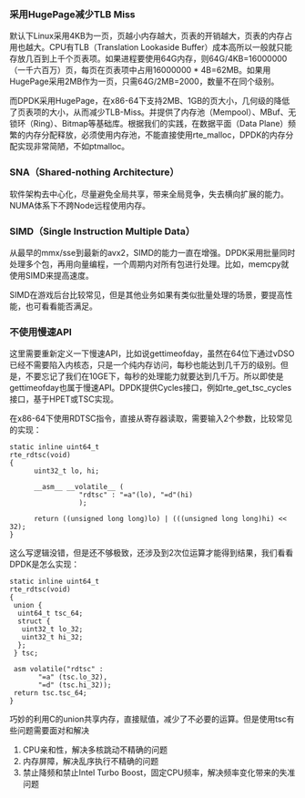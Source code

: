 ### 采用HugePage减少TLB Miss

默认下Linux采用4KB为一页，页越小内存越大，页表的开销越大，页表的内存占用也越大。CPU有TLB（Translation Lookaside Buffer）成本高所以一般就只能存放几百到上千个页表项。如果进程要使用64G内存，则64G/4KB=16000000（一千六百万）页，每页在页表项中占用16000000 * 4B=62MB。如果用HugePage采用2MB作为一页，只需64G/2MB=2000，数量不在同个级别。

而DPDK采用HugePage，在x86-64下支持2MB、1GB的页大小，几何级的降低了页表项的大小，从而减少TLB-Miss。并提供了内存池（Mempool）、MBuf、无锁环（Ring）、Bitmap等基础库。根据我们的实践，在数据平面（Data Plane）频繁的内存分配释放，必须使用内存池，不能直接使用rte_malloc，DPDK的内存分配实现非常简陋，不如ptmalloc。

### SNA（Shared-nothing Architecture）

软件架构去中心化，尽量避免全局共享，带来全局竞争，失去横向扩展的能力。NUMA体系下不跨Node远程使用内存。

### SIMD（Single Instruction Multiple Data）

从最早的mmx/sse到最新的avx2，SIMD的能力一直在增强。DPDK采用批量同时处理多个包，再用向量编程，一个周期内对所有包进行处理。比如，memcpy就使用SIMD来提高速度。

SIMD在游戏后台比较常见，但是其他业务如果有类似批量处理的场景，要提高性能，也可看看能否满足。

### 不使用慢速API

这里需要重新定义一下慢速API，比如说gettimeofday，虽然在64位下通过vDSO已经不需要陷入内核态，只是一个纯内存访问，每秒也能达到几千万的级别。但是，不要忘记了我们在10GE下，每秒的处理能力就要达到几千万。所以即使是gettimeofday也属于慢速API。DPDK提供Cycles接口，例如rte_get_tsc_cycles接口，基于HPET或TSC实现。

在x86-64下使用RDTSC指令，直接从寄存器读取，需要输入2个参数，比较常见的实现：

```
static inline uint64_t
rte_rdtsc(void)
{
      uint32_t lo, hi;

      __asm__ __volatile__ (
                 "rdtsc" : "=a"(lo), "=d"(hi)
                 );

      return ((unsigned long long)lo) | (((unsigned long long)hi) << 32);
}
```

这么写逻辑没错，但是还不够极致，还涉及到2次位运算才能得到结果，我们看看DPDK是怎么实现：

```
static inline uint64_t
rte_rdtsc(void)
{
 union {
  uint64_t tsc_64;
  struct {
   uint32_t lo_32;
   uint32_t hi_32;
  };
 } tsc;

 asm volatile("rdtsc" :
       "=a" (tsc.lo_32),
       "=d" (tsc.hi_32));
 return tsc.tsc_64;
}
```

巧妙的利用C的union共享内存，直接赋值，减少了不必要的运算。但是使用tsc有些问题需要面对和解决

1. CPU亲和性，解决多核跳动不精确的问题
2. 内存屏障，解决乱序执行不精确的问题
3. 禁止降频和禁止Intel Turbo Boost，固定CPU频率，解决频率变化带来的失准问题